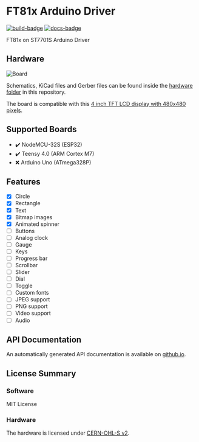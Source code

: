 # FT81x Arduino Driver

[![build-badge]](https://github.com/blazer82/FT81x_Arduino_Driver/actions?workflow=build)
[![docs-badge]](https://github.com/blazer82/FT81x_Arduino_Driver/actions?workflow=docs)

FT81x on ST7701S Arduino Driver

## Hardware

![Board](https://raw.githubusercontent.com/blazer82/FT81x_Arduino_Driver/master/assets/board.png)

Schematics, KiCad files and Gerber files can be found inside the [hardware folder](hardware) in this repository.

The board is compatible with this [4 inch TFT LCD display with 480x480 pixels](https://www.buydisplay.com/4-inch-tft-lcd-display-480x480-pixel-with-mipi-interface-for-iot-devices).

## Supported Boards

- :heavy_check_mark: NodeMCU-32S (ESP32)
- :heavy_check_mark: Teensy 4.0 (ARM Cortex M7)
- :x: Arduino Uno (ATmega328P)

## Features

- [x] Circle
- [x] Rectangle
- [x] Text
- [x] Bitmap images
- [x] Animated spinner
- [ ] Buttons
- [ ] Analog clock
- [ ] Gauge
- [ ] Keys
- [ ] Progress bar
- [ ] Scrollbar
- [ ] Slider
- [ ] Dial
- [ ] Toggle
- [ ] Custom fonts
- [ ] JPEG support
- [ ] PNG support
- [ ] Video support
- [ ] Audio

## API Documentation

An automatically generated API documentation is available on [github.io](https://blazer82.github.io/FT81x_Arduino_Driver).

## License Summary

### Software

MIT License

### Hardware

The hardware is licensed under [CERN-OHL-S v2](https://cern.ch/cern-ohl).

[build-badge]: https://github.com/blazer82/FT81x_Arduino_Driver/workflows/build/badge.svg
[docs-badge]: https://github.com/blazer82/FT81x_Arduino_Driver/workflows/docs/badge.svg
